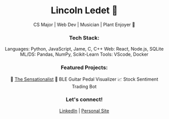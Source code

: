 <div align="center">

# Lincoln Ledet 👋

 CS Major | Web Dev | Musician | Plant Enjoyer 🌱

### Tech Stack:
 Languages: Python, JavaScript, Jame, C, C++
 Web: React, Node.js, SQLite
 ML/DS: Pandas, NumPy, Scikit-Learn
 Tools: VScode, Docker

### Featured Projects:
 📰 [The Sensationalist](https://www.the-sensationalist.xyz/)
 🎸 BLE Guitar Pedal Visualizer
 📈 Stock Sentiment Trading Bot

### Let's connect!
[LinkedIn](https://www.linkedin.com/in/lincoln-ledet/) | [Personal Site](https://theycallme.link/)

<br>


</div>
